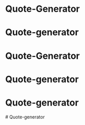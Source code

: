 # Quote-Generator
# Quote-generator
# Quote-Generator
# Quote-generator
# Quote-generator
#   Q u o t e - g e n e r a t o r  
 